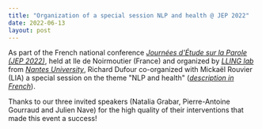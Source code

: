 ```yaml
---
title: "Organization of a special session NLP and health @ JEP 2022"
date: 2022-06-13
layout: post
---
```


As part of the French national conference *[Journées d'Étude sur la Parole (JEP 2022)](https://jep2022.univ-nantes.fr/)*, held at Ile de Noirmoutier (France) and organized by *[LLING lab](https://lling.univ-nantes.fr/)* from *[Nantes University](https://www.univ-nantes.fr)*, Richard Dufour co-organized with Mickaël Rouvier (LIA) a special session on the theme "NLP and health" (*[description in French](https://jep2022.univ-nantes.fr/wp-content/uploads/2022/05/LangageSante_A.pdf)*).

Thanks to our three invited speakers (Natalia Grabar, Pierre-Antoine Gourraud and Julien Nave) for the high quality of their interventions that made this event a success!
